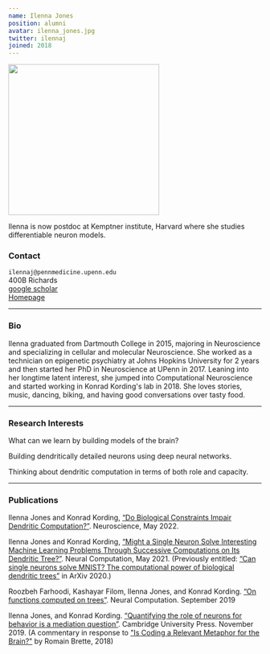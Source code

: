 ```yaml
---
name: Ilenna Jones
position: alumni
avatar: ilenna_jones.jpg
twitter: ilennaj
joined: 2018
---
```


<img width="300" src="{{site.baseurl}}/images/people/{{page.avatar}}" data-action="zoom">

Ilenna is now postdoc at Kemptner institute, Harvard where she studies differentiable neuron models.

### Contact

<i class="fa fa-envelope-o"></i>  `ilennaj@pennmedicine.upenn.edu`<br>
<i class="fa fa-building"></i> 400B Richards <br>
<i class="fa fa-bar-chart"></i> [google scholar](https://scholar.google.com/citations?user=R3yolm0AAAAJ&hl=en) <br>
 [Homepage](http://ilennaj.github.io) <br>

<hr>

### Bio

Ilenna graduated from Dartmouth College in 2015, majoring in Neuroscience and specializing in cellular and molecular Neuroscience. She worked as a technician on epigenetic psychiatry at Johns Hopkins University for 2 years and then started her PhD in Neuroscience at UPenn in 2017. Leaning into her longtime latent interest, she jumped into Computational Neuroscience and started working in Konrad Kording's lab in 2018. She loves stories, music, dancing, biking, and having good conversations over tasty food.

<hr>

### Research Interests

What can we learn by building models of the brain? 

Building dendritically detailed neurons using deep neural networks.

Thinking about dendritic computation in terms of both role and capacity.

<hr>

### Publications

Ilenna Jones and Konrad Kording, [“Do Biological Constraints Impair Dendritic Computation?”](https://www.sciencedirect.com/science/article/pii/S0306452221003900). Neuroscience, May 2022.

Ilenna Jones and Konrad Kording, [“Might a Single Neuron Solve Interesting Machine Learning Problems Through Successive Computations on Its Dendritic Tree?”](https://direct.mit.edu/neco/article/33/6/1554/100576/Might-a-Single-Neuron-Solve-Interesting-Machine). Neural Computation, May 2021. (Previously entitled: [“Can single neurons solve MNIST? The computational power of biological dendritic trees”](https://arxiv.org/abs/2009.01269) in ArXiv
2020.)

Roozbeh Farhoodi, Kashayar Filom, Ilenna Jones, and Konrad Kording. [“On functions computed on trees”](https://www.mitpressjournals.org/doi/full/10.1162/neco_a_01231). Neural Computation. September 2019

Ilenna Jones, and Konrad Kording. [“Quantifying the role of neurons for behavior is a mediation question”](https://www.cambridge.org/core/journals/behavioral-and-brain-sciences/article/quantifying-the-role-of-neurons-for-behavior-is-a-mediation-question/E3E3CBD9AD04A991FD05B8ADA45EDBC5). Cambridge University Press. November 2019. (A commentary in response to ["Is Coding a Relevant Metaphor for the Brain?"](https://www.cambridge.org/core/journals/behavioral-and-brain-sciences/article/is-coding-a-relevant-metaphor-for-the-brain/D578626E4888193FFFAE5B6E2C37E052) by Romain Brette, 2018)

